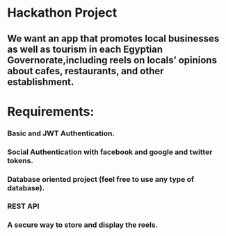 # Hackathon Project

## We want an app that promotes local businesses as well as tourism in each Egyptian Governorate,including reels on locals’ opinions about cafes, restaurants, and other establishment.

# Requirements:

### Basic and JWT Authentication.
### Social Authentication with facebook and google and twitter tokens.
### Database oriented project (feel free to use any type of database).
### REST API
### A secure way to store and display the reels.






